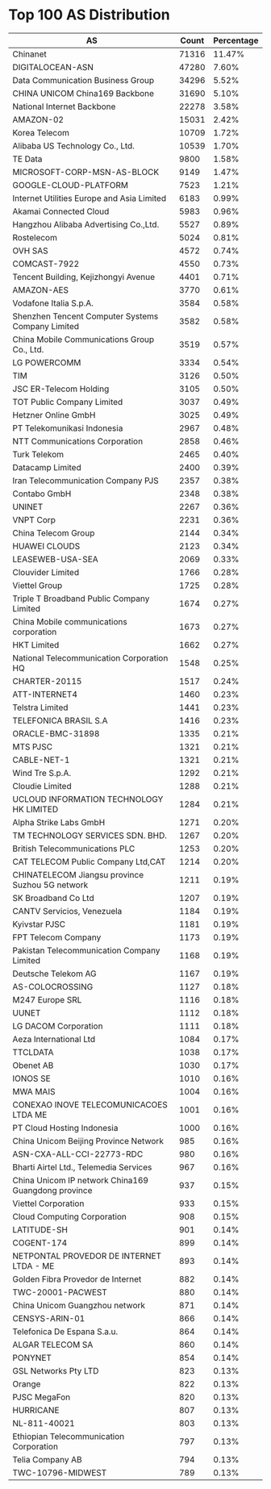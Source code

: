 # Top 100 AS Distribution
| AS | Count | Percentage |
|----|----|----|
| Chinanet | 71316 | 11.47% |
| DIGITALOCEAN-ASN | 47280 | 7.60% |
| Data Communication Business Group | 34296 | 5.52% |
| CHINA UNICOM China169 Backbone | 31690 | 5.10% |
| National Internet Backbone | 22278 | 3.58% |
| AMAZON-02 | 15031 | 2.42% |
| Korea Telecom | 10709 | 1.72% |
| Alibaba US Technology Co., Ltd. | 10539 | 1.70% |
| TE Data | 9800 | 1.58% |
| MICROSOFT-CORP-MSN-AS-BLOCK | 9149 | 1.47% |
| GOOGLE-CLOUD-PLATFORM | 7523 | 1.21% |
| Internet Utilities Europe and Asia Limited | 6183 | 0.99% |
| Akamai Connected Cloud | 5983 | 0.96% |
| Hangzhou Alibaba Advertising Co.,Ltd. | 5527 | 0.89% |
| Rostelecom | 5024 | 0.81% |
| OVH SAS | 4572 | 0.74% |
| COMCAST-7922 | 4550 | 0.73% |
| Tencent Building, Kejizhongyi Avenue | 4401 | 0.71% |
| AMAZON-AES | 3770 | 0.61% |
| Vodafone Italia S.p.A. | 3584 | 0.58% |
| Shenzhen Tencent Computer Systems Company Limited | 3582 | 0.58% |
| China Mobile Communications Group Co., Ltd. | 3519 | 0.57% |
| LG POWERCOMM | 3334 | 0.54% |
| TIM | 3126 | 0.50% |
| JSC ER-Telecom Holding | 3105 | 0.50% |
| TOT Public Company Limited | 3037 | 0.49% |
| Hetzner Online GmbH | 3025 | 0.49% |
| PT Telekomunikasi Indonesia | 2967 | 0.48% |
| NTT Communications Corporation | 2858 | 0.46% |
| Turk Telekom | 2465 | 0.40% |
| Datacamp Limited | 2400 | 0.39% |
| Iran Telecommunication Company PJS | 2357 | 0.38% |
| Contabo GmbH | 2348 | 0.38% |
| UNINET | 2267 | 0.36% |
| VNPT Corp | 2231 | 0.36% |
| China Telecom Group | 2144 | 0.34% |
| HUAWEI CLOUDS | 2123 | 0.34% |
| LEASEWEB-USA-SEA | 2069 | 0.33% |
| Clouvider Limited | 1766 | 0.28% |
| Viettel Group | 1725 | 0.28% |
| Triple T Broadband Public Company Limited | 1674 | 0.27% |
| China Mobile communications corporation | 1673 | 0.27% |
| HKT Limited | 1662 | 0.27% |
| National Telecommunication Corporation HQ | 1548 | 0.25% |
| CHARTER-20115 | 1517 | 0.24% |
| ATT-INTERNET4 | 1460 | 0.23% |
| Telstra Limited | 1441 | 0.23% |
| TELEFONICA BRASIL S.A | 1416 | 0.23% |
| ORACLE-BMC-31898 | 1335 | 0.21% |
| MTS PJSC | 1321 | 0.21% |
| CABLE-NET-1 | 1321 | 0.21% |
| Wind Tre S.p.A. | 1292 | 0.21% |
| Cloudie Limited | 1288 | 0.21% |
| UCLOUD INFORMATION TECHNOLOGY HK LIMITED | 1284 | 0.21% |
| Alpha Strike Labs GmbH | 1271 | 0.20% |
| TM TECHNOLOGY SERVICES SDN. BHD. | 1267 | 0.20% |
| British Telecommunications PLC | 1253 | 0.20% |
| CAT TELECOM Public Company Ltd,CAT | 1214 | 0.20% |
| CHINATELECOM Jiangsu province Suzhou 5G network | 1211 | 0.19% |
| SK Broadband Co Ltd | 1207 | 0.19% |
| CANTV Servicios, Venezuela | 1184 | 0.19% |
| Kyivstar PJSC | 1181 | 0.19% |
| FPT Telecom Company | 1173 | 0.19% |
| Pakistan Telecommunication Company Limited | 1168 | 0.19% |
| Deutsche Telekom AG | 1167 | 0.19% |
| AS-COLOCROSSING | 1127 | 0.18% |
| M247 Europe SRL | 1116 | 0.18% |
| UUNET | 1112 | 0.18% |
| LG DACOM Corporation | 1111 | 0.18% |
| Aeza International Ltd | 1084 | 0.17% |
| TTCLDATA | 1038 | 0.17% |
| Obenet AB | 1030 | 0.17% |
| IONOS SE | 1010 | 0.16% |
| MWA MAIS | 1004 | 0.16% |
| CONEXAO INOVE TELECOMUNICACOES LTDA ME | 1001 | 0.16% |
| PT Cloud Hosting Indonesia | 1000 | 0.16% |
| China Unicom Beijing Province Network | 985 | 0.16% |
| ASN-CXA-ALL-CCI-22773-RDC | 980 | 0.16% |
| Bharti Airtel Ltd., Telemedia Services | 967 | 0.16% |
| China Unicom IP network China169 Guangdong province | 937 | 0.15% |
| Viettel Corporation | 933 | 0.15% |
| Cloud Computing Corporation | 908 | 0.15% |
| LATITUDE-SH | 901 | 0.14% |
| COGENT-174 | 899 | 0.14% |
| NETPONTAL PROVEDOR DE INTERNET LTDA - ME | 893 | 0.14% |
| Golden Fibra Provedor de Internet | 882 | 0.14% |
| TWC-20001-PACWEST | 880 | 0.14% |
| China Unicom Guangzhou network | 871 | 0.14% |
| CENSYS-ARIN-01 | 866 | 0.14% |
| Telefonica De Espana S.a.u. | 864 | 0.14% |
| ALGAR TELECOM SA | 860 | 0.14% |
| PONYNET | 854 | 0.14% |
| GSL Networks Pty LTD | 823 | 0.13% |
| Orange | 822 | 0.13% |
| PJSC MegaFon | 820 | 0.13% |
| HURRICANE | 807 | 0.13% |
| NL-811-40021 | 803 | 0.13% |
| Ethiopian Telecommunication Corporation | 797 | 0.13% |
| Telia Company AB | 794 | 0.13% |
| TWC-10796-MIDWEST | 789 | 0.13% |
